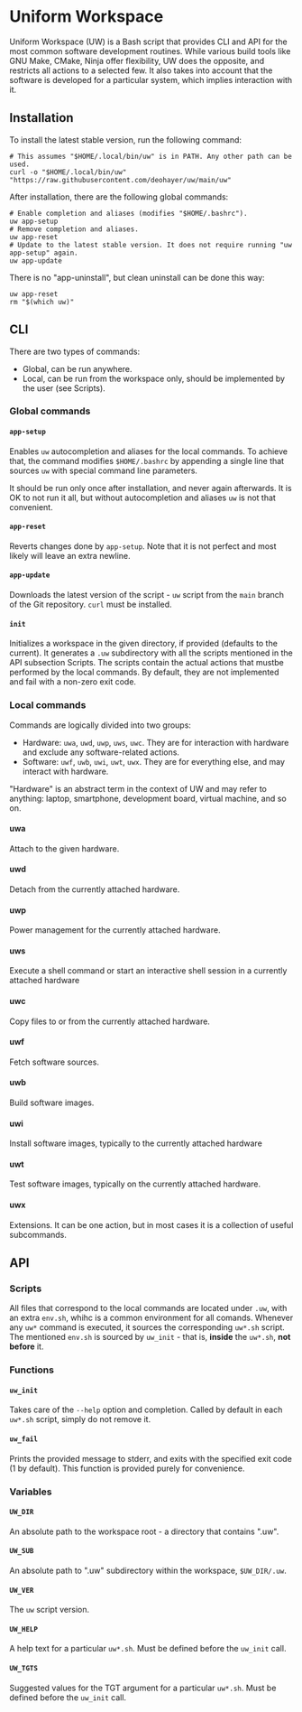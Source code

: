 # Uniform Workspace

Uniform Workspace (UW) is a Bash script that provides CLI and API for the most common software development routines.
While various build tools like GNU Make, CMake, Ninja offer flexibility, UW does the opposite, and restricts all
actions to a selected few. It also takes into account that the software is developed for a particular system, which
implies interaction with it.

## Installation

To install the latest stable version, run the following command:

```shell
# This assumes "$HOME/.local/bin/uw" is in PATH. Any other path can be used.
curl -o "$HOME/.local/bin/uw" "https://raw.githubusercontent.com/deohayer/uw/main/uw"
```

After installation, there are the following global commands:

```shell
# Enable completion and aliases (modifies "$HOME/.bashrc").
uw app-setup
# Remove completion and aliases.
uw app-reset
# Update to the latest stable version. It does not require running "uw app-setup" again.
uw app-update
```

There is no "app-uninstall", but clean uninstall can be done this way:
```shell
uw app-reset
rm "$(which uw)"
```

## CLI

There are two types of commands:
 * Global, can be run anywhere.
 * Local, can be run from the workspace only, should be implemented by the user (see Scripts).

### Global commands

#### `app-setup`

Enables `uw` autocompletion and aliases for the local commands. To achieve that, the command modifies `$HOME/.bashrc`
by appending a single line that sources `uw` with special command line parameters.

It should be run only once after installation, and never again afterwards.
It is OK to not run it all, but without autocompletion and aliases `uw` is not that convenient.

#### `app-reset`

Reverts changes done by `app-setup`. Note that it is not perfect and most likely will leave an extra newline.

#### `app-update`

Downloads the latest version of the script - `uw` script from the `main` branch of the Git repository.
`curl` must be installed.

#### `init`

Initializes a workspace in the given directory, if provided (defaults to the current).
It generates a `.uw` subdirectory with all the scripts mentioned in the API subsection Scripts.
The scripts contain the actual actions that mustbe performed by the local commands.
By default, they are not implemented and fail with a non-zero exit code.

### Local commands

Commands are logically divided into two groups:
 * Hardware: `uwa`, `uwd`, `uwp`, `uws`, `uwc`. They are for interaction with hardware and exclude any software-related actions.
 * Software: `uwf`, `uwb`, `uwi`, `uwt`, `uwx`. They are for everything else, and may interact with hardware.

"Hardware" is an abstract term in the context of UW and may refer to anything:
laptop, smartphone, development board, virtual machine, and so on.

#### uwa

Attach to the given hardware.

#### uwd

Detach from the currently attached hardware.

#### uwp

Power management for the currently attached hardware.

#### uws

Execute a shell command or start an interactive shell session in a currently attached hardware

#### uwc

Copy files to or from the currently attached hardware.

#### uwf

Fetch software sources.

#### uwb

Build software images.

#### uwi

Install software images, typically to the currently attached hardware

#### uwt

Test software images, typically on the currently attached hardware.

#### uwx

Extensions. It can be one action, but in most cases it is a collection of useful subcommands.

## API

### Scripts

All files that correspond to the local commands are located under `.uw`, with an extra `env.sh`,
whihc is a common environment for all comands.
Whenever any `uw*` command is executed, it sources the corresponding `uw*.sh` script. The mentioned
`env.sh` is sourced by `uw_init` - that is, **inside** the `uw*.sh`, **not before** it.

### Functions

#### `uw_init`

Takes care of the `--help` option and completion.
Called by default in each `uw*.sh` script, simply do not remove it.

#### `uw_fail`

Prints the provided message to stderr, and exits with the specified exit code (1 by default).
This function is provided purely for convenience.

### Variables

#### `UW_DIR`

An absolute path to the workspace root - a directory that contains ".uw".

#### `UW_SUB`

An absolute path to ".uw" subdirectory within the workspace, `$UW_DIR/.uw`.

#### `UW_VER`

The `uw` script version.

#### `UW_HELP`

A help text for a particular `uw*.sh`.
Must be defined before the `uw_init` call.

#### `UW_TGTS`

Suggested values for the TGT argument for a particular `uw*.sh`.
Must be defined before the `uw_init` call.
